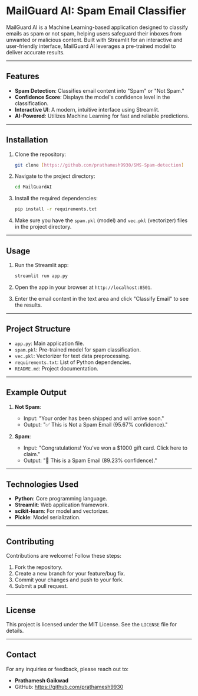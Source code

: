 # MailGuard AI: Spam Email Classifier

MailGuard AI is a Machine Learning-based application designed to classify emails as spam or not spam, helping users safeguard their inboxes from unwanted or malicious content. Built with Streamlit for an interactive and user-friendly interface, MailGuard AI leverages a pre-trained model to deliver accurate results.

---

## Features

- **Spam Detection**: Classifies email content into "Spam" or "Not Spam."
- **Confidence Score**: Displays the model's confidence level in the classification.
- **Interactive UI**: A modern, intuitive interface using Streamlit.
- **AI-Powered**: Utilizes Machine Learning for fast and reliable predictions.

---

## Installation

1. Clone the repository:
   ```bash
   git clone [https://github.com/prathamesh9930/SMS-Spam-detection]
   ```

2. Navigate to the project directory:
   ```bash
   cd MailGuardAI
   ```

3. Install the required dependencies:
   ```bash
   pip install -r requirements.txt
   ```

4. Make sure you have the `spam.pkl` (model) and `vec.pkl` (vectorizer) files in the project directory.

---

## Usage

1. Run the Streamlit app:
   ```bash
   streamlit run app.py
   ```

2. Open the app in your browser at `http://localhost:8501`.

3. Enter the email content in the text area and click "Classify Email" to see the results.

---

## Project Structure

- `app.py`: Main application file.
- `spam.pkl`: Pre-trained model for spam classification.
- `vec.pkl`: Vectorizer for text data preprocessing.
- `requirements.txt`: List of Python dependencies.
- `README.md`: Project documentation.

---

## Example Output

1. **Not Spam**:
   - Input: "Your order has been shipped and will arrive soon."
   - Output: "✅ This is Not a Spam Email (95.67% confidence)."

2. **Spam**:
   - Input: "Congratulations! You've won a $1000 gift card. Click here to claim."
   - Output: "🚫 This is a Spam Email (89.23% confidence)."

---

## Technologies Used

- **Python**: Core programming language.
- **Streamlit**: Web application framework.
- **scikit-learn**: For model and vectorizer.
- **Pickle**: Model serialization.

---

## Contributing

Contributions are welcome! Follow these steps:

1. Fork the repository.
2. Create a new branch for your feature/bug fix.
3. Commit your changes and push to your fork.
4. Submit a pull request.

---

## License

This project is licensed under the MIT License. See the `LICENSE` file for details.

---

## Contact

For any inquiries or feedback, please reach out to:
- **Prathamesh Gaikwad**
- GitHub: https://github.com/prathamesh9930
